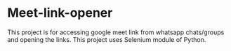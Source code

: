 # Meet-link-opener
This project is for accessing google meet link from whatsapp chats/groups and opening the  links. This project uses Selenium module of Python.

